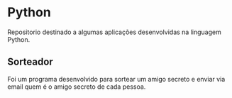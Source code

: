 # Python

Repositorio destinado a algumas aplicações desenvolvidas na linguagem Python.

## Sorteador

Foi um programa desenvolvido para sortear um amigo secreto e enviar via email quem é o amigo secreto de cada pessoa.

